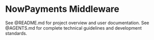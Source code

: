 # NowPayments Middleware

See @README.md for project overview and user documentation.
See @AGENTS.md for complete technical guidelines and development standards.
